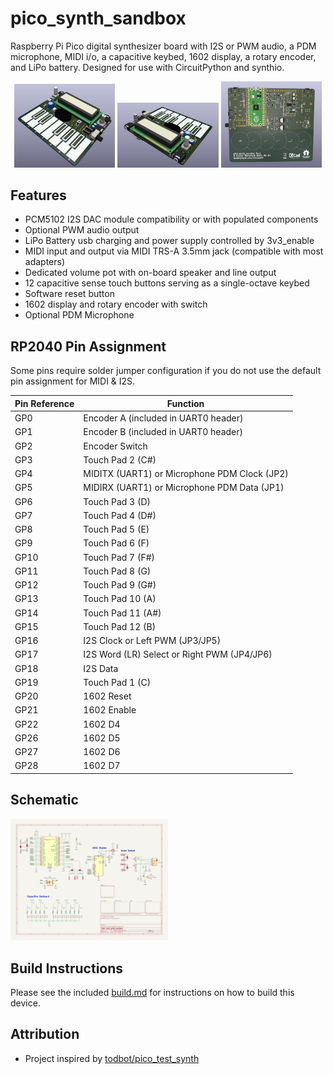 # pico_synth_sandbox
Raspberry Pi Pico digital synthesizer board with I2S or PWM audio, a PDM microphone, MIDI i/o, a capacitive keybed, 1602 display, a rotary encoder, and LiPo battery. Designed for use with CircuitPython and synthio.

<p float="left" align="middle">
<img alt="Front view of 3d rendered board" src="./images/front-side.jpg" width="32%" />
<img alt="Back view of 3d rendered board" src="./images/back-side.jpg" width="32%" />
<img alt="Bottom view of 3d rendered board" src="./images/bottom.jpg" width="32%" />
</p>

## Features
* PCM5102 I2S DAC module compatibility or with populated components
* Optional PWM audio output
* LiPo Battery usb charging and power supply controlled by 3v3_enable
* MIDI input and output via MIDI TRS-A 3.5mm jack (compatible with most adapters)
* Dedicated volume pot with on-board speaker and line output
* 12 capacitive sense touch buttons serving as a single-octave keybed
* Software reset button
* 1602 display and rotary encoder with switch
* Optional PDM Microphone

## RP2040 Pin Assignment
Some pins require solder jumper configuration if you do not use the default pin assignment for MIDI & I2S.

| Pin Reference | Function                                     |
|---------------|----------------------------------------------|
| GP0           | Encoder A (included in UART0 header)         |
| GP1           | Encoder B (included in UART0 header)         |
| GP2           | Encoder Switch                               |
| GP3           | Touch Pad 2 (C#)                             |
| GP4           | MIDITX (UART1) or Microphone PDM Clock (JP2) |
| GP5           | MIDIRX (UART1) or Microphone PDM Data (JP1)  |
| GP6           | Touch Pad 3 (D)                              |
| GP7           | Touch Pad 4 (D#)                             |
| GP8           | Touch Pad 5 (E)                              |
| GP9           | Touch Pad 6 (F)                              |
| GP10          | Touch Pad 7 (F#)                             |
| GP11          | Touch Pad 8 (G)                              |
| GP12          | Touch Pad 9 (G#)                             |
| GP13          | Touch Pad 10 (A)                             |
| GP14          | Touch Pad 11 (A#)                            |
| GP15          | Touch Pad 12 (B)                             |
| GP16          | I2S Clock or Left PWM (JP3/JP5)              |
| GP17          | I2S Word (LR) Select or Right PWM (JP4/JP6)  |
| GP18          | I2S Data                                     |
| GP19          | Touch Pad 1 (C)                              |
| GP20          | 1602 Reset                                   |
| GP21          | 1602 Enable                                  |
| GP22          | 1602 D4                                      |
| GP26          | 1602 D5                                      |
| GP27          | 1602 D6                                      |
| GP28          | 1602 D7                                      |

## Schematic

[<img src="./schematic/pico_synth_sandbox-schematic.jpg" style="width:50%;height:auto;">](./schematic/pico_synth_sandbox-schematic.pdf)

## Build Instructions

Please see the included [build.md](./build.md) for instructions on how to build this device.

## Attribution

* Project inspired by [todbot/pico_test_synth](https://github.com/todbot/pico_test_synth)